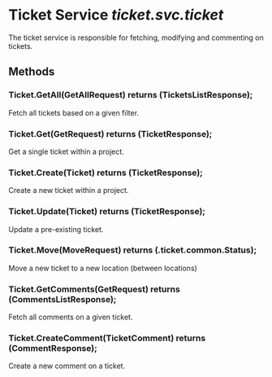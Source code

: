 # Ticket Service _ticket.svc.ticket_
The ticket service is responsible for fetching, modifying and commenting on tickets. 

## Methods
### Ticket.GetAll(GetAllRequest) returns (TicketsListResponse);
Fetch all tickets based on a given filter.
### Ticket.Get(GetRequest) returns (TicketResponse);
Get a single ticket within a project.
### Ticket.Create(Ticket) returns (TicketResponse);
Create a new ticket within a project.
### Ticket.Update(Ticket) returns (TicketResponse);
Update a pre-existing ticket.
### Ticket.Move(MoveRequest) returns (.ticket.common.Status);
Move a new ticket to a new location (between locations)

### Ticket.GetComments(GetRequest) returns (CommentsListResponse);
Fetch all comments on a given ticket.
### Ticket.CreateComment(TicketComment) returns (CommentResponse);
Create a new comment on a ticket.
